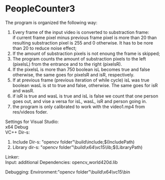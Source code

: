 # PeopleCounter3  
The program is organized the following way:  
  
1) Every frame of the input video is converted to substraction frame:  
if current frame pixel minus previous frame pixel is more than 20 than resulting substraction pixel is 255 and 0 otherwise. It has to be nore than 20 to reduce noise effect;  
2) If the amount of substraction pixels is not enoung the frame is skipped;  
3) The program counts the amount of substraction pixels to the left (pixelsL) from the entrance and to the right (pixelsR).  
4) If the pixelsL is more than 750 boolean isL becomes true and false otherwise, the same goes for pixelsR and isR, respectively.
5) If at previous frame (previous iteration of while cycle) isL was true boolean wasL is st to true and false, otherwise. The same goes for isR and wasR.  
6) if isR is true and wasL is true and isL is false we count that one person goes out, and vise a versa for isL, wasL, isR and person going in.  
7) the program is only calibrated to work with the video1.mp4 from res/videos foder.  

Settings for Visual Studio:  
x64 Debug  
VC++ Dir-s:  
1) Include Dir-s: "opencv folder"\build\include;$(IncludePath)  
2) Library dir-s: "opencv folder"\build\x64\vc15\lib;$(LibraryPath)  
  
  Linker:  
  Input: additional Dependencies: opencv_world420d.lib  
    
Debugging: Environment:"opencv folder"\build\x64\vc15\bin

